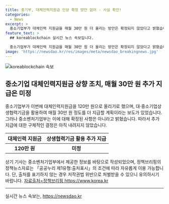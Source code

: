 ```yaml
---
title: 중기부, 대체인력지원금 인상 확정 방안 없어 - 사실 확인!
categories:
  - News
excerpt: >
  중소기업부가 대체인력 지원금을 매월 30만 원 더 올리는 방안은 확정되지 않았다고 밝혔습니다. 이에 대한 구체적인 결정은 아직 내려지지 않은 상황으로, 정확한 정보를 확인하기 위해서는 중소벤처기업부 상생협력정책과로 문의해야 합니다.
feature_text: >
  ## koreablockchain 실시간 뉴스 속보입니다.

  중소기업부가 대체인력 지원금을 매월 30만 원 더 올리는 방안은 확정되지 않았다고 밝혔습니다. 이에 대한 구체적인 결정은 아직 내려지지 않은 상황으로, 정확한 정보를 확인하기 위해서는 중소벤처기업부 상생협력정책과로 문의해야 합니다.
image: 'https://newsdao.kr/res/images/meta/newsdao_breakingnews.jpg'
---
```


<p><img src="https://newsdao.kr/res/images/meta/newsdao_breakingnews.jpg" alt="koreablockchain 속보" /></p>

<h2 data-ke-size="size26">중소기업 대체인력지원금 상향 조치, 매월 30만 원 추가 지급은 미정</h2>

<p data-ke-size="size16">중소기업부가 이번에 대체인력지원금을 120만 원으로 올리기로 했으며, 대·중소기업상생협력기금을 활용하여 매월 30만 원 정도를 더 지급할 계획이라는 보도가 있었습니다. 그러나 중소벤처기업부는 이에 대해 확정된 사항은 아니라고 밝혔습니다. 따라서 추가 지급에 대한 구체적인 결정은 아직 내려지지 않았습니다.</p>

<table>
<thead>
  <tr>
    <th scope="col" style="text-align: center;">대체인력 지원금</th>
    <th scope="col" style="text-align: center;">상생협력기금 활용 추가 지급</th>
  </tr>
</thead>
<tbody>
  <tr>
    <td style="text-align: center; height: 17px;"><b>120만 원</b></td>
    <td style="text-align: center; height: 17px;"><b>미정</b></td>
  </tr>
</tbody>
</table>

<p data-ke-size="size16">상기 기사는 중소벤처기업부에서 제공한 정보를 바탕으로 작성되었으며, 정책브리핑의 정책뉴스자료는 「공공누리 제1유형:출처표시」의 조건에 따라 자유롭게 이용 가능합니다. 단, 출처를 표기하지 않는 경우 저작권법 위반으로 처벌받을 수 있으니 유의하시기 바랍니다. <a href="https://www.korea.kr">자료출처=정책브리핑 https://www.korea.kr</a></p>

<hr>
실시간 뉴스 속보는, <a href="https://newsdao.kr" rel="dofollow">https://newsdao.kr</a>


